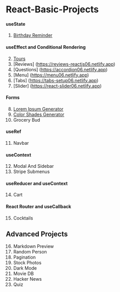 # React-Basic-Projects

#### useState

1. [Birthday Reminder](https://birthday-reminder06.netlify.app)

#### useEffect and Conditional Rendering

2. [Tours](https://tours-reactjs06.netlify.app)
3. [Reviews] (https://reviews-reactjs06.netlify.app)
4. [Questions] (https://accordion06.netlify.app)
5. [Menu] (https://menu06.netlify.app)
6. [Tabs] (https://tabs-setup06.netlify.app)
7. [Slider] (https://react-slider06.netlify.app)

#### Forms

8. [Lorem Ipsum Generator](https://lorem-ipsum-generator06.netlify.app)
9. [Color Shades Generator](https://color-shades-generator06.netlify.app)
10. Grocery Bud

#### useRef

11. Navbar

#### useContext

12. Modal And Sidebar
13. Stripe Submenus

#### useReducer and useContext

14. Cart

#### React Router and useCallback

15. Cocktails

## Advanced Projects

16. Markdown Preview
17. Random Person
18. Pagination
19. Stock Photos
20. Dark Mode
21. Movie DB
22. Hacker News
23. Quiz
